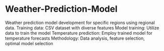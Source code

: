 # Weather-Prediction-Model
Weather prediction model development for specific regions using regional data. Training data: CSV dataset with diverse features Model training: Utilize data to train the model Temperature prediction: Employ trained model for temperature forecasts Methodology: Data analysis, feature selection, optimal model selection

